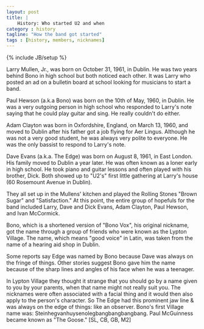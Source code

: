 ```yaml
---
layout: post
title: |
    History: Who started U2 and when
category : history
tagline: "How the band got started"
tags : [history, members, nicknames]
---
```

{% include JB/setup %}

Larry Mullen, Jr., was born on October 31, 1961, in Dublin. He was two years behind Bono in high school but both noticed each other. It was Larry who posted an ad on a bulletin board at school looking for musicians to start a band. 

Paul Hewson (a.k.a Bono) was born on the 10th of May, 1960, in Dublin. He was a very outgoing person in high school who responded to Larry's note saying that he could play guitar and sing. He really couldn't do either. 

Adam Clayton was born in Oxfordshire, England, on March 13, 1960, and moved to Dublin after his father got a job flying for Aer Lingus. Although he was not a very good student, he was always very polite to everyone. He was the only bassist to respond to Larry's note. 

Dave Evans (a.k.a. The Edge) was born on August 8, 1961, in East London. His family moved to Dublin a year later. He was often known as a loner early in high school. He took piano and guitar lessons and often played with his brother, Dick. Both showed up to "U2's" first little gathering at Larry's house (60 Rosemount Avenue in Dublin). 

They all set up in the Mullens' kitchen and played the Rolling Stones "Brown Sugar" and "Satisfaction." At this point, the entire group of hopefuls for the band included Larry, Dave and Dick Evans, Adam Clayton, Paul Hewson, and Ivan McCormick.

Bono, which is a shortened version of "Bono Vox", his original nickname, got the name through a group of friends who were known as the Lypton Village. The name, which means "good voice" in Latin, was taken from the name of a hearing aid shop in Dublin.

Some reports say Edge was named by Bono because Dave was always on the fringe of things. Other stories suggest Bono gave him the name because of the sharp lines and angles of his face when he was a teenager.

In Lypton Village they thought it strange that you should go by a name given to you by your parents, when that name might not really suit you. The nicknames were often associated with a facial thing and it would then also apply to the person's character. So The Edge had this prominent jaw line & was always on the edge of things: like an observer. Bono's first Village name was: Steinhegvanhuysenolegbangbangbangbang. Paul McGuinness became known as "The Goose." [SL, CB, GB, M2]
